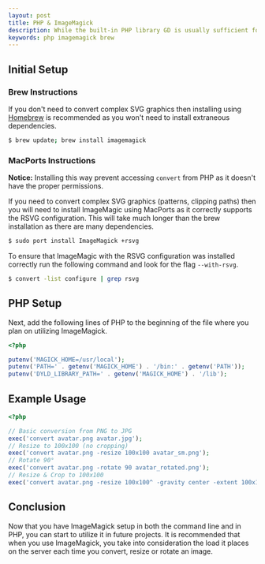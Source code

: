 ```yaml
---
layout: post
title: PHP & ImageMagick
description: While the built-in PHP library GD is usually sufficient for modifying and/or creating images, it is always a good idea to cultivate multiple alternatives. ImageMagick is a command-line based utility which provides a multitude of functionalities from resizing to converting file formats. While not normally installed on most servers, it is easy to set up providing you have SSH access. The server specific instructions for setting up ImageMagick should be readily available through your hosting provider's control panel. This article will go over how to install ImageMagick locally (Mac instructions only) and basic PHP usage.
keywords: php imagemagick brew
---
```


## Initial Setup

### Brew Instructions

If you don't need to convert complex SVG graphics then installing using [Homebrew](http://brew.sh/) is recommended as you won't need to install extraneous dependencies.

```bash
$ brew update; brew install imagemagick
```

### MacPorts Instructions

**Notice:** Installing this way prevent accessing `convert` from PHP as it doesn't have the proper permissions.

If you need to convert complex SVG graphics (patterns, clipping paths) then you will need to install ImageMagic using MacPorts as it correctly supports the RSVG configuration. This will take much longer than the brew installation as there are many dependencies.

```bash
$ sudo port install ImageMagick +rsvg
```

To ensure that ImageMagic with the RSVG configuration was installed correctly run the following command and look for the flag `--with-rsvg`.

```bash
$ convert -list configure | grep rsvg
```

## PHP Setup

Next, add the following lines of PHP to the beginning of the file where you plan on utilizing ImageMagick.

```php
<?php

putenv('MAGICK_HOME=/usr/local');
putenv('PATH=' . getenv('MAGICK_HOME') . '/bin:' . getenv('PATH'));
putenv('DYLD_LIBRARY_PATH=' . getenv('MAGICK_HOME') . '/lib');
```

## Example Usage

```php
<?php

// Basic conversion from PNG to JPG
exec('convert avatar.png avatar.jpg');
// Resize to 100x100 (no cropping)
exec('convert avatar.png -resize 100x100 avatar_sm.png');
// Rotate 90°
exec('convert avatar.png -rotate 90 avatar_rotated.png');
// Resize & Crop to 100x100
exec('convert avatar.png -resize 100x100^ -gravity center -extent 100x100 avatar_sm.png');
```

## Conclusion

Now that you have ImageMagick setup in both the command line and in PHP, you can start to utilize it in future projects. It is recommended that when you use ImageMagick, you take into consideration the load it places on the server each time you convert, resize or rotate an image.
